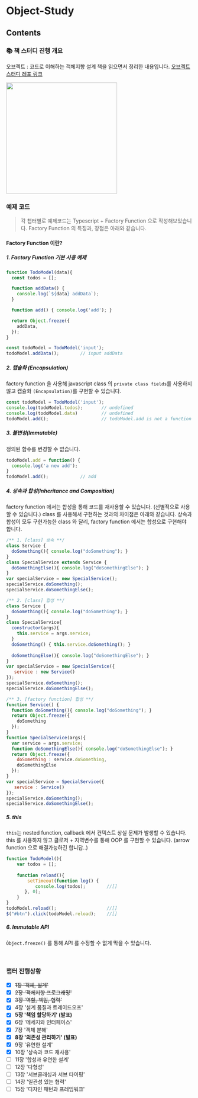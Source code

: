 # Object-Study

## Contents

### 📚 책 스터디 진행 개요

오브젝트 : 코드로 이해하는 객체지향 설계 책을 읽으면서 정리한 내용입니다. [오브젝트 스터디 레포 링크](https://github.com/techeer-sv/Object-Study/tree/Seoyeon)

<image src="./image/object.png" width="300" />

<br />

### 예제 코드
> 각 챕터별로 예제코드는 Typescript + Factory Function 으로 작성해보았습니다. Factory Function 의 특징과, 장점은 아래와 같습니다.

#### Factory Function 이란?
##### 1. Factory Function 기본 사용 예제
````js 
function TodoModel(data){
  const todos = [];

  function addData() {
    console.log(`${data} addData`);
  }

  function add() { console.log('add'); }

  return Object.freeze({
    addData,
  });
}

const todoModel = TodoModel('input');
todoModel.addData();        // input addData

````
##### 2. 캡슐화 (Encapsulation)
factory function 을 사용해 javascript class 의 `private class fields`를 사용하지 않고 캡슐화 `(Encapsulation)`를 구현할 수 있습니다.
```js
const todoModel = TodoModel('input');
console.log(todoModel.todos);       // undefined
console.log(todoModel.data)         // undefined
todoModel.add();                    // todoModel.add is not a function

```

##### 3. 불변성(Immutable)
정의된 함수를 변경할 수 없습니다.
```js
todoModel.add = function() {
  console.log('a new add');
}
todoModel.add();            // add
```

##### 4. 상속과 합성(Inheritance and Composition)
factory function 에서는 합성을 통해 코드를 재사용할 수 있습니다. (선별적으로 사용할 수 있습니다.) class 를 사용해서 구현하는 것과의 차이점은 아래와 같습니다. 상속과 합성이 모두 구현가능한 class 와 달리, factory function 에서는 합성으로 구현해야 합니다.
```js
/** 1. [class] 상속 **/
class Service {
  doSomething(){ console.log("doSomething"); }
}
class SpecialService extends Service {
  doSomethingElse(){ console.log("doSomethingElse"); }  
}
var specialService = new SpecialService();
specialService.doSomething();
specialService.doSomethingElse();

/** 2. [class] 합성 **/
class Service {
  doSomething(){ console.log("doSomething"); }
}
class SpecialService{
  constructor(args){
    this.service = args.service;
  }
  doSomething() { this.service.doSomething(); } 
  
  doSomethingElse(){ console.log("doSomethingElse"); }
}
var specialService = new SpecialService({
   service : new Service()
});
specialService.doSomething();
specialService.doSomethingElse();

/** 3. [factory function] 합성 **/
function Service() {
  function doSomething(){ console.log("doSomething"); }
  return Object.freeze({
    doSomething
  });
}
function SpecialService(args){
  var service = args.service;
  function doSomethingElse(){ console.log("doSomethingElse"); }
  return Object.freeze({
    doSomething : service.doSomething,
    doSomethingElse
  });
}
var specialService = SpecialService({
   service : Service()
});
specialService.doSomething();
specialService.doSomethingElse();

```

##### 5. this
`this`는 nested function, callback 에서 컨텍스트 상실 문제가 발생할 수 있습니다. this 를 사용하지 않고 클로저 + 지역변수를 통해 OOP 를 구현할 수 있습니다. (arrow function 으로 해결가능하긴 합니답..)
```js
function TodoModel(){
    var todos = [];
        
    function reload(){ 
        setTimeout(function log() { 
           console.log(todos);        //[]
       }, 0);
    }
}
todoModel.reload();                   //[]
$("#btn").click(todoModel.reload);    //[]
```

##### 6. Immutable API
`Òbject.freeze()` 를 통해 API 를 수정할 수 없게 막을 수 있습니다. 

<br/>

### 챕터 진행상황 

- [x] ~~1장 '객체, 설계'~~
- [x] ~~2장 '객체지향 프로그래밍'~~
- [x] ~~3장 '역할, 책임, 협력'~~
- [x] 4장 '설계 품질과 트레이드오프' 
- [x] **5장 '책임 할당하기' (발표)**
- [x] 6장 '메세지와 인터페이스' 
- [x] 7장 '객체 분해' 
- [x] **8장 '의존성 관리하기' (발표)**
- [x] 9장 '유연한 설계' 
- [x] 10장 '상속과 코드 재사용'
- [ ] 11장 '합성과 유연한 설계' 
- [ ] 12장 '다형성' 
- [ ] 13장 '서브클래싱과 서브 타이핑' 
- [ ] 14장 '일관성 있는 협력'
- [ ] 15장 '디자인 패턴과 프레임워크' 
